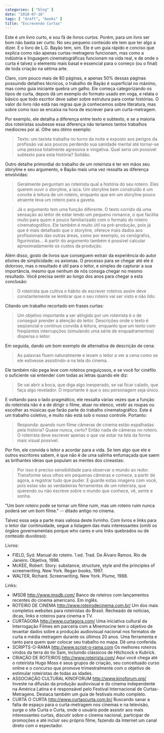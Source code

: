 ```yaml
---
categories: [ "blog" ]
date: "2018-07-16"
tags: [ "draft", "books" ]
title: "Escrevendo Curtas"
---
```

Este é um livro curto, e sou fã de livros curtos. Porém, para um livro
ser bom não basta ser curto. No seu pequeno conteúdo ele tem que ter
algo a dizer. E o livro de L.G. Bayão tem, sim. Ele é um guia rápido
e conciso que explica como não apenas curtas-metragens funcionam, mas
como a indústria e linguagem cinematográficas funcionam na vida real,
e de onde o curta é talvez o elemento mais basal e essencial para o
começo (ou o final) de toda criação na sétima arte.

Claro, com pouco mais de 80 páginas, e apenas 50% dessas páginas
possuindo detalhes técnicos, o trabalho de Bayão é superficial
no máximo, mas como guia iniciante quebra um galho. Ele começa
categorizando os tipos de curta, depois dá um exemplo do formato usado
em voga, e relata o básico que todo escritor deve saber sobre estrutura
para contar histórias. O valor do livro não está nas regras que já
conhecemos sobre literatura, mas sobre como isso se encaixa na hora de
escrever para um curta-metragem.

Por exemplo, ele detalha a diferença entre texto e subtexto, e se a
maioria dos roteiristas soubesse essa diferença não teríamos tantos
trabalhos medíocres por aí. Olhe seu ótimo exemplo:

> Texto: um taxista trabalha no turno da noite e exposto aos perigos da
profissão vai aos poucos perdendo sua sanidade mental até tornar-se
uma pessoa totalmente agressiva e vingativa. Qual seria um possível
subtexto para esta história? Solidão. 

Outro detalhe primordial do trabalho de um roteirista é ter em mãos seu
storyline e seu argumento, e Bayão mais uma vez ressalta as diferença
envolvidas:

> Geralmente perguntam ao roteirista qual a história do seu roteiro. Eles
querem ouvir o storyline, a isca. Um storyline bem construído é um
convite à leitura de um roteiro, enquanto que em um storyline pouco
atraente leva um roteiro para a gaveta. 

> Já o argumento tem uma função diferente. O texto corrido dá
uma sensação ao leitor de estar lendo um pequeno romance, o que
facilita muito para quem é pouco familiarizado com o formato do roteiro
cinematográfico. Ele também é muito útil na pré-produção, pois
já que é mais detalhado que o storyline, oferece mais dados aos
profissionais das outras áreas, como por exemplo, os cenógrafos,
figurinistas... A partir do argumento também é possível calcular
aproximadamente os custos da produção. 

Além disso, gosto de livros que conseguem extrair da experiência do
autor elixires de simplicidade: os axiomas. O processo para se chegar
até ele é doloroso, mas o resultado é útil para o leitor, e simples
de capturar a sua importância, mesmo que nenhum de nós consiga chegar
no mesmo resultado. Você precisa sentir ao longo dos anos para chegar
a esta conclusão:

> O roteirista que cultiva o hábito de escrever roteiros assim deve
constantemente se lembrar que o seu roteiro vai ser visto e não lido. 

Citando um trabalho recortado em frases curtas:

> Um objetivo importante a ser atingido por um roteirista é o de
conseguir prender a atenção do leitor. Descrições onde o texto é
seqüencial e contínuo convida à leitura, enquanto que um texto com
freqüentes interrupções (simulando uma série de enquadramentos)
dispersa o leitor. 

Em seguida, dando um bom exemplo de alternativa de descrição de cena:

> As palavras fluem naturalmente e levam o leitor a ver a cena como se
ele estivesse assistindo-a na tela do cinema. 

Ele também não pega leve com roteiros preguiçosos, e se você for
cinéfilo o suficiente vai entender com todas as letras quando ele diz:

> Se vai abrir a boca, que diga algo inesperado, se vai ficar calado, que
faça algo revelador. O importante é que o seu personagem seja único. 

E voltando para o lado pragmático, ele ressalta várias vezes que a
função do roteirista não é a de dirigir o filme, atuar no elenco,
vestir as roupas ou escolher as músicas que farão parte do trabalho
cinematográfico. Este é um trabalho coletivo, e muito não está sob
o nosso controle. Portanto:

> Responda: quando num filme câmeras de cinema estão espalhadas pela
história? Quase nunca, certo? Então nada de câmeras no roteiro. O
roteirista deve escrever apenas o que vai estar na tela da forma mais
visual possível. 

Por fim, ele convida o leitor a acordar para a vida. Se tem algo que
ele e outros escritores sabem, é que não é de uma salinha enfumaçada
que saem as brilhantes ideias que populam as mentes dos cineastas:

> Por isso é preciso sensibilidade para observar o mundo ao
redor. Transforme seus olhos em pequenas câmeras e comece, a partir
de agora, a registrar tudo que puder. E guarde estas imagens com você,
pois estas são as verdadeiras ferramentas de um roteirista, que querendo
ou não escreve sobre o mundo que conhece, vê, sente e sonha. 

"Um bom roteiro pode se tornar um filme ruim, mas um roteiro ruim nunca
poderá ser um bom filme." -- ditado antigo no cinema.

Talvez essa seja a parte mais valiosa deste livrinho. Com livros e links
para o leitor dar continuidade, segue a listagem das mais interessantes
(omiti os órgãos governamentais porque who cares e uns links quebrados
ou de conteúdo duvidoso):

Livros:

 - FIELD, Syd. Manual do roteiro. 1.ed. Trad. De Álvaro Ramos. Rio de
 Janeiro. Objetiva, 1996. 
 - McKEE, Robert. Story: substance, structure, style and the principles
 of screenwriting. New York. Regan books, 1997. 
 - WALTER, Richard. Screenwriting. New York. Plume, 1988. 

Links:

 - IMSDB http://www.imsdb.com/ Banco de roteiros com lançamentos recentes
 do cinema americano. Em inglês. 
 - ROTEIRO DE CINEMA http://www.roteirodecinema.com.br/ Um dos mais
 completos websites para roteiristas do Brasil. Recheado de notícias,
 dicas, links e roteiros para cinema e TV. 
 - CURTAGORA http://www.curtagora.com/ Uma iniciativa cultural da
 Interrogação Filmes em parceria com a Mnemocine tem o objetivo de
 levantar dados sobre a produção audiovisual nacional nos formatos de
 curta e média metragem durante os últimos 20 anos. Uma ferramenta e
 tanto para quem quer colocar seu trabalho no mapa. Dê uma conferida. 
 - SCRIPTS-O-RAMA http://www.script-o-rama.com Os melhores roteiros vindos
 da terra do tio Sam, incluindo clássicos de Hitchcock e Kubrick. 
 - CRIAÇÃO DE ROTEIROS http://www.roteirista.com/ Aqui você chega
 até o roteirista Hugo Moss e seus grupos de criação, seu conceituado
 curso online e o concurso que promove trimestralmente com o objetivo
 de estimular roteiristas de todas as idades. 
 - ASSOCIAÇÃO CULTURAL KINOFORUM http://www.kinoforum.org/ Investe
 na difusão da produção audiovisual e do cinema independente na
 América Latina e é responsável pelo Festival Internacional de
 Curtas-Metragens. Destaca também um guia de festivais muito completo. 
 - CURTA O CURTA http://www.curtaocurta.com.br/ Buscando sanar a falta
 de espaço para o curta-metragem nos cinemas e na televisão, surge o
 site Curta o Curta, onde o usuário pode assistir aos mais interessantes
 curtas, discutir sobre o cinema nacional, participar de promoções e
 até incluir seu próprio filme, fazendo da Internet um canal direto
 com o espectador. 
